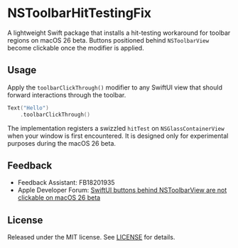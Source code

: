 # NSToolbarHitTestingFix

A lightweight Swift package that installs a hit-testing workaround for toolbar regions on macOS 26 beta. Buttons positioned behind `NSToolbarView` become clickable once the modifier is applied.

## Usage

Apply the `toolbarClickThrough()` modifier to any SwiftUI view that should forward interactions through the toolbar.

```swift
Text("Hello")
    .toolbarClickThrough()
```

The implementation registers a swizzled `hitTest` on `NSGlassContainerView` when your window is first encountered. It is designed only for experimental purposes during the macOS 26 beta.

## Feedback

- Feedback Assistant: FB18201935
- Apple Developer Forum: [SwiftUI buttons behind NSToolbarView are not clickable on macOS 26 beta](https://developer.apple.com/forums/thread/788928)

## License

Released under the MIT license. See [LICENSE](LICENSE) for details.

